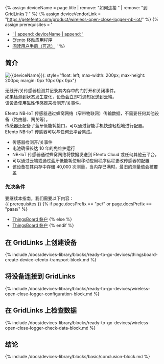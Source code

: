 {% assign deviceName = page.title | remove: "如何连接 " | remove: "到 GridLinks？" %}
{% assign deviceVendorLink = "https://getefento.com/product/wireless-open-close-logger-nb-iot/" %}
{% assign prerequisites = '
- <a href="' | append: deviceVendorLink | append: '" target="_blank">' | append: deviceName | append: '</a>
- [Efento 移动应用程序](https://play.google.com/store/apps/details?id=pl.efento.cloud&hl=en)
- [阅读用户手册（可选）](https://getefento.com/support/)
'
 %}

## 简介

![{{deviceName}}](/images/devices-library/{{page.deviceImageFileName}}){: style="float: left; max-width: 200px; max-height: 200px; margin: 0px 10px 0px 0px"}

无线开/关传感器检测并记录其内存中的门打开和关闭事件。  
如果检测到状态发生变化，设备会立即将通知发送到云端。  
该设备使用磁性传感器来检测开/关事件。  

Efento NB-IoT 传感器通过蜂窝网络（窄带物联网）传输数据，不需要任何其他设备（路由器、网关等）。  
传感器还配备了蓝牙低能耗接口，可以通过智能手机快速轻松地进行配置。  
Efento NB-IoT 传感器可以与任何云平台集成。  

- 传感器检测开/关事件
- 电池确保长达 10 年的免维护运行
- NB-IoT 传感器通过蜂窝网络将数据发送到 Efento Cloud 或任何其他云平台。
- 可以通过云端或通过蓝牙低能耗使用移动应用程序远程更改传感器的配置
- 该设备在其内存中存储 40,000 次测量，当内存已满时，最旧的测量值会被覆盖

### 先决条件

要继续本指南，我们需要以下内容：  
{{ prerequisites }}
{% if page.docsPrefix == "pe/" or page.docsPrefix == "paas/" %}
- [ThingsBoard 帐户](https://thingsboard.cloud)
{% else %}
- [ThingsBoard 帐户](https://demo.thingsboard.io)
{% endif %}

## 在 GridLinks 上创建设备

{% include /docs/devices-library/blocks/ready-to-go-devices/thingsboard-create-device-efento-transport-block.md %}

## 将设备连接到 GridLinks

{% include /docs/devices-library/blocks/ready-to-go-devices/wireless-open-close-logger-configuration-block.md %}

## 在 GridLinks 上检查数据

{% include /docs/devices-library/blocks/ready-to-go-devices/wireless-open-close-logger-check-data-block.md %}

## 结论

{% include /docs/devices-library/blocks/basic/conclusion-block.md %}